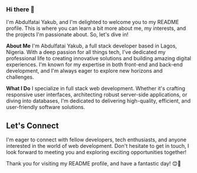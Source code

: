 ### Hi there 👋
I'm Abdulfatai Yakub, and I'm delighted to welcome you to my README profile. This is where you can learn a bit more about me, my interests, and the projects I'm passionate about. So, let's dive in!

**About Me**
I'm Abdulfatai Yakub, a full stack developer based in Lagos, Nigeria. With a deep passion for all things tech, I've dedicated my professional life to creating innovative solutions and building amazing digital experiences. I'm known for my expertise in both front-end and back-end development, and I'm always eager to explore new horizons and challenges.

**What I Do**
I specialize in full stack web development. Whether it's crafting responsive user interfaces, architecting robust server-side applications, or diving into databases, I'm dedicated to delivering high-quality, efficient, and user-friendly software solutions.

## Let's Connect
I'm eager to connect with fellow developers, tech enthusiasts, and anyone interested in the world of web development. Don't hesitate to get in touch, I look forward to meeting you and exploring exciting opportunities together!

Thank you for visiting my README profile, and have a fantastic day! 😊🚀
<!--
**Waptech07/Waptech07** is a ✨ _special_ ✨ repository because its `README.md` (this file) appears on your GitHub profile.

Here are some ideas to get you started:

- 🔭 I’m currently working on ...
- 🌱 I’m currently learning ...
- 👯 I’m looking to collaborate on ...
- 🤔 I’m looking for help with ...
- 💬 Ask me about ...
- 📫 How to reach me: ...
- 😄 Pronouns: ...
- ⚡ Fun fact: ...
-->
